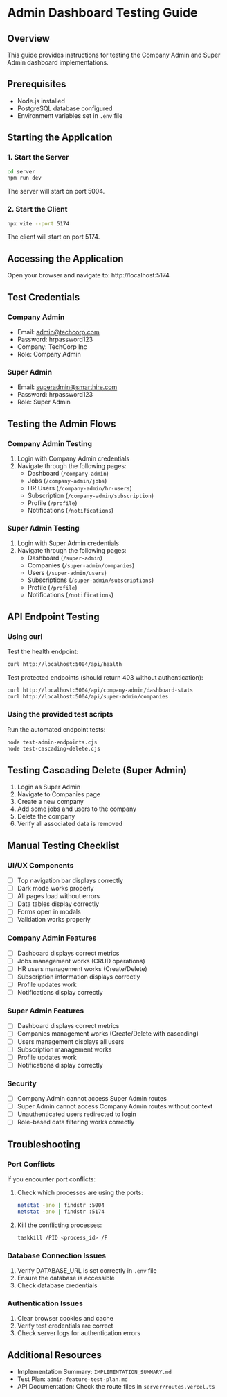 # Admin Dashboard Testing Guide

## Overview
This guide provides instructions for testing the Company Admin and Super Admin dashboard implementations.

## Prerequisites
- Node.js installed
- PostgreSQL database configured
- Environment variables set in `.env` file

## Starting the Application

### 1. Start the Server
```bash
cd server
npm run dev
```
The server will start on port 5004.

### 2. Start the Client
```bash
npx vite --port 5174
```
The client will start on port 5174.

## Accessing the Application
Open your browser and navigate to: http://localhost:5174

## Test Credentials

### Company Admin
- Email: admin@techcorp.com
- Password: hrpassword123
- Company: TechCorp Inc
- Role: Company Admin

### Super Admin
- Email: superadmin@smarthire.com
- Password: hrpassword123
- Role: Super Admin

## Testing the Admin Flows

### Company Admin Testing
1. Login with Company Admin credentials
2. Navigate through the following pages:
   - Dashboard (`/company-admin`)
   - Jobs (`/company-admin/jobs`)
   - HR Users (`/company-admin/hr-users`)
   - Subscription (`/company-admin/subscription`)
   - Profile (`/profile`)
   - Notifications (`/notifications`)

### Super Admin Testing
1. Login with Super Admin credentials
2. Navigate through the following pages:
   - Dashboard (`/super-admin`)
   - Companies (`/super-admin/companies`)
   - Users (`/super-admin/users`)
   - Subscriptions (`/super-admin/subscriptions`)
   - Profile (`/profile`)
   - Notifications (`/notifications`)

## API Endpoint Testing

### Using curl
Test the health endpoint:
```bash
curl http://localhost:5004/api/health
```

Test protected endpoints (should return 403 without authentication):
```bash
curl http://localhost:5004/api/company-admin/dashboard-stats
curl http://localhost:5004/api/super-admin/companies
```

### Using the provided test scripts
Run the automated endpoint tests:
```bash
node test-admin-endpoints.cjs
node test-cascading-delete.cjs
```

## Testing Cascading Delete (Super Admin)

1. Login as Super Admin
2. Navigate to Companies page
3. Create a new company
4. Add some jobs and users to the company
5. Delete the company
6. Verify all associated data is removed

## Manual Testing Checklist

### UI/UX Components
- [ ] Top navigation bar displays correctly
- [ ] Dark mode works properly
- [ ] All pages load without errors
- [ ] Data tables display correctly
- [ ] Forms open in modals
- [ ] Validation works properly

### Company Admin Features
- [ ] Dashboard displays correct metrics
- [ ] Jobs management works (CRUD operations)
- [ ] HR users management works (Create/Delete)
- [ ] Subscription information displays correctly
- [ ] Profile updates work
- [ ] Notifications display correctly

### Super Admin Features
- [ ] Dashboard displays correct metrics
- [ ] Companies management works (Create/Delete with cascading)
- [ ] Users management displays all users
- [ ] Subscription management works
- [ ] Profile updates work
- [ ] Notifications display correctly

### Security
- [ ] Company Admin cannot access Super Admin routes
- [ ] Super Admin cannot access Company Admin routes without context
- [ ] Unauthenticated users redirected to login
- [ ] Role-based data filtering works correctly

## Troubleshooting

### Port Conflicts
If you encounter port conflicts:
1. Check which processes are using the ports:
   ```bash
   netstat -ano | findstr :5004
   netstat -ano | findstr :5174
   ```
2. Kill the conflicting processes:
   ```bash
   taskkill /PID <process_id> /F
   ```

### Database Connection Issues
1. Verify DATABASE_URL is set correctly in `.env` file
2. Ensure the database is accessible
3. Check database credentials

### Authentication Issues
1. Clear browser cookies and cache
2. Verify test credentials are correct
3. Check server logs for authentication errors

## Additional Resources
- Implementation Summary: `IMPLEMENTATION_SUMMARY.md`
- Test Plan: `admin-feature-test-plan.md`
- API Documentation: Check the route files in `server/routes.vercel.ts`